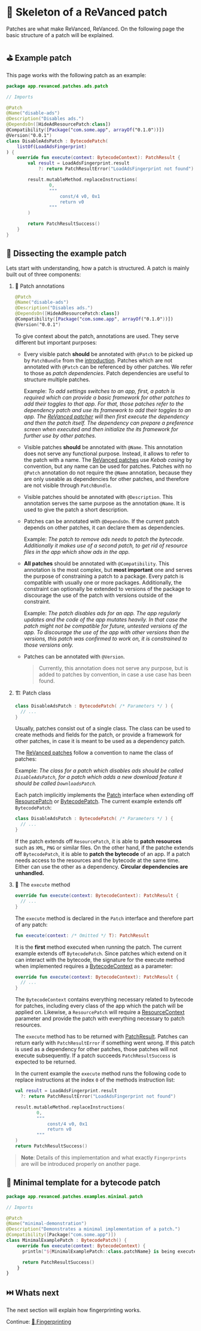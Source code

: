 # 🧩 Skeleton of a ReVanced patch

Patches are what make ReVanced, ReVanced. On the following page the basic structure of a patch will be explained.

## ⛳️ Example patch

This page works with the following patch as an example:

```kt
package app.revanced.patches.ads.patch

// Imports

@Patch
@Name("disable-ads")
@Description("Disables ads.")
@DependsOn([HideAdResourcePatch:class])
@Compatibility([Package("com.some.app", arrayOf("0.1.0"))])
@Version("0.0.1")
class DisableAdsPatch : BytecodePatch(
    listOf(LoadAdsFingerprint)
) {
    override fun execute(context: BytecodeContext): PatchResult {
        val result = LoadAdsFingerprint.result
            ?: return PatchResultError("LoadAdsFingerprint not found")

        result.mutableMethod.replaceInstructions(
                0,
                """
                    const/4 v0, 0x1
                    return v0
                """
        )

        return PatchResultSuccess()
    }
}
```

## 🔎 Dissecting the example patch

Lets start with understanding, how a patch is structured. A patch is mainly built out of three components:

1. 📝 Patch annotations

   ```kt
   @Patch
   @Name("disable-ads")
   @Description("Disables ads.")
   @DependsOn([HideAdResourcePatch:class])
   @Compatibility([Package("com.some.app", arrayOf("0.1.0"))])
   @Version("0.0.1")
   ```

   To give context about the patch, annotations are used. They serve different but important purposes:

   - Every visible patch **should** be annotated with `@Patch` to be picked up by `PatchBundle` from the [introduction](1_introduction.md). Patches which are not annotated with `@Patch` can be referenced by other patches. We refer to those as _patch dependencies_. Patch dependencies are useful to structure multiple patches.

     Example: _To add settings switches to an app, first, a patch is required which can provide a basic framework for other patches to add their toggles to that app. For that, those patches refer to the dependency patch and use its framework to add their toggles to an app. The [ReVanced patcher](https://github.com/revanced/revanced-patcher) will then first execute the dependency and then the patch itself. The dependency can prepare a preference screen when executed and then initialize the its framework for further use by other patches._

   - Visible patches **should** be annotated with `@Name`. This annotation does not serve any functional purpose. Instead, it allows to refer to the patch with a name. The [ReVanced patches](https://github.com/revanced/revanced-patches) use _Kebab casing_ by convention, but any name can be used for patches. Patches with no `@Patch` annotation do not require the `@Name` annotation, because they are only useable as dependencies for other patches, and therefore are not visible through `PatchBundle`.

   - Visible patches should be annotated with `@Description`. This annotation serves the same purpose as the annotation `@Name`. It is used to give the patch a short description.

   - Patches can be annotated with `@DependsOn`. If the current patch depends on other patches, it can declare them as dependencies.

     Example: _The patch to remove ads needs to patch the bytecode. Additionally it makes use of a second patch, to get rid of resource files in the app which show ads in the app._

   - **All patches** should be annotated with `@Compatibility`. This annotation is the most complex, but **most important** one and serves the purpose of constraining a patch to a package. Every patch is compatible with usually one or more packages. Additionally, the constraint can optionally be extended to versions of the package to discourage the use of the patch with versions outside of the constraint.

     Example: _The patch disables ads for an app. The app regularly updates and the code of the app mutates heavily. In that case the patch might not be compatible for future, untested versions of the app. To discourage the use of the app with other versions than the versions, this patch was confirmed to work on, it is constrained to those versions only._

   - Patches can be annotated with `@Version`.

     > Currently, this annotation does not serve any purpose, but is added to patches by convention, in case a use case has been found.

2. 🏗️ Patch class

   ```kt
   class DisableAdsPatch : BytecodePatch( /* Parameters */ ) {
     // ...
   }
   ```

   Usually, patches consist out of a single class. The class can be used to create methods and fields for the patch, or provide a framework for other patches, in case it is meant to be used as a dependency patch.

   The [ReVanced patches](https://github.com/revanced/revanced-patches) follow a convention to name the class of patches:

   Example: _The class for a patch which disables ads should be called `DisableAdsPatch`, for a patch which adds a new download feature it should be called `DownloadsPatch`._

   Each patch implicitly implements the [Patch](https://github.com/revanced/revanced-patcher/blob/main/src/main/kotlin/app/revanced/patcher/patch/Patch.kt#L15) interface when extending off [ResourcePatch](https://github.com/revanced/revanced-patcher/blob/main/src/main/kotlin/app/revanced/patcher/patch/Patch.kt#L35) or [BytecodePatch](https://github.com/revanced/revanced-patcher/blob/main/src/main/kotlin/app/revanced/patcher/patch/Patch.kt#L42). The current example extends off `BytecodePatch`:

   ```kt
   class DisableAdsPatch : BytecodePatch( /* Parameters */ ) {
     // ...
   }
   ```

   If the patch extends off `ResourcePatch`, it is able to **patch resources** such as `XML`, `PNG` or similar files. On the other hand, if the patche extends off `BytecodePatch`, it is able to **patch the bytecode** of an app. If a patch needs access to the resources and the bytecode at the same time. Either can use the other as a dependency. **Circular dependencies are unhandled.**

3. 🏁 The `execute` method

   ```kt
   override fun execute(context: BytecodeContext): PatchResult {
     // ...
   }
   ```

   The `execute` method is declared in the `Patch` interface and therefore part of any patch:

   ```kt
   fun execute(context: /* Omitted */ T): PatchResult
   ```

   It is the **first** method executed when running the patch. The current example extends off `BytecodePatch`. Since patches which extend on it can interact with the bytecode, the signature for the execute method when implemented requires a [BytecodeContext](https://github.com/revanced/revanced-patcher/blob/main/src/main/kotlin/app/revanced/patcher/data/Context.kt#L23) as a parameter:

   ```kt
   override fun execute(context: BytecodeContext): PatchResult {
     // ...
   }
   ```

   The `BytecodeContext` contains everything necessary related to bytecode for patches, including every class of the app which the patch will be applied on. Likewise, a `ResourcePatch` will require a [ResourceContext](https://github.com/revanced/revanced-patcher/blob/main/src/main/kotlin/app/revanced/patcher/data/Context.kt#L89) parameter and provide the patch with everything necessary to patch resources.

   The `execute` method has to be returned with [PatchResult](https://github.com/revanced/revanced-patcher/blob/main/src/main/kotlin/app/revanced/patcher/patch/PatchResult.kt#L3). Patches can return early with `PatchResultError` if something went wrong. If this patch is used as a dependency for other patches, those patches will not execute subsequently. If a patch succeeds `PatchResultSuccess` is expected to be returned.

   In the current example the `execute` method runs the following code to replace instructions at the index `0` of the methods instruction list:

   ```kt
   val result = LoadAdsFingerprint.result
     ?: return PatchResultError("LoadAdsFingerprint not found")

   result.mutableMethod.replaceInstructions(
           0,
           """
               const/4 v0, 0x1
               return v0
           """
   )
   return PatchResultSuccess()
   ```

> **Note**: Details of this implementation and what exactly `Fingerprints` are will be introduced properly on another page.

## 🤏 Minimal template for a bytecode patch

```kt
package app.revanced.patches.examples.minimal.patch

// Imports

@Patch
@Name("minimal-demonstration")
@Description("Demonstrates a minimal implementation of a patch.")
@Compatibility([Package("com.some.app")])
class MinimalExamplePatch : BytecodePatch() {
    override fun execute(context: BytecodeContext) {
      println("${MinimalExamplePatch::class.patchName} is being executed." )

      return PatchResultSuccess()
    }
}
```

## ⏭️ Whats next

The next section will explain how fingerprinting works.

Continue: [🔎 Fingerprinting](fingerprinting)
